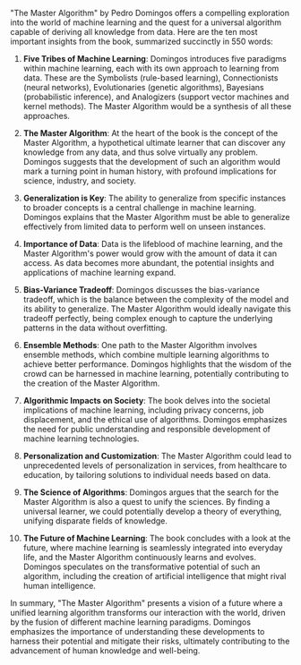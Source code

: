 "The Master Algorithm" by Pedro Domingos offers a compelling exploration into the world of machine learning and the quest for a universal algorithm capable of deriving all knowledge from data. Here are the ten most important insights from the book, summarized succinctly in 550 words:

1. **Five Tribes of Machine Learning**: Domingos introduces five paradigms within machine learning, each with its own approach to learning from data. These are the Symbolists (rule-based learning), Connectionists (neural networks), Evolutionaries (genetic algorithms), Bayesians (probabilistic inference), and Analogizers (support vector machines and kernel methods). The Master Algorithm would be a synthesis of all these approaches.

2. **The Master Algorithm**: At the heart of the book is the concept of the Master Algorithm, a hypothetical ultimate learner that can discover any knowledge from any data, and thus solve virtually any problem. Domingos suggests that the development of such an algorithm would mark a turning point in human history, with profound implications for science, industry, and society.

3. **Generalization is Key**: The ability to generalize from specific instances to broader concepts is a central challenge in machine learning. Domingos explains that the Master Algorithm must be able to generalize effectively from limited data to perform well on unseen instances.

4. **Importance of Data**: Data is the lifeblood of machine learning, and the Master Algorithm's power would grow with the amount of data it can access. As data becomes more abundant, the potential insights and applications of machine learning expand.

5. **Bias-Variance Tradeoff**: Domingos discusses the bias-variance tradeoff, which is the balance between the complexity of the model and its ability to generalize. The Master Algorithm would ideally navigate this tradeoff perfectly, being complex enough to capture the underlying patterns in the data without overfitting.

6. **Ensemble Methods**: One path to the Master Algorithm involves ensemble methods, which combine multiple learning algorithms to achieve better performance. Domingos highlights that the wisdom of the crowd can be harnessed in machine learning, potentially contributing to the creation of the Master Algorithm.

7. **Algorithmic Impacts on Society**: The book delves into the societal implications of machine learning, including privacy concerns, job displacement, and the ethical use of algorithms. Domingos emphasizes the need for public understanding and responsible development of machine learning technologies.

8. **Personalization and Customization**: The Master Algorithm could lead to unprecedented levels of personalization in services, from healthcare to education, by tailoring solutions to individual needs based on data.

9. **The Science of Algorithms**: Domingos argues that the search for the Master Algorithm is also a quest to unify the sciences. By finding a universal learner, we could potentially develop a theory of everything, unifying disparate fields of knowledge.

10. **The Future of Machine Learning**: The book concludes with a look at the future, where machine learning is seamlessly integrated into everyday life, and the Master Algorithm continuously learns and evolves. Domingos speculates on the transformative potential of such an algorithm, including the creation of artificial intelligence that might rival human intelligence.

In summary, "The Master Algorithm" presents a vision of a future where a unified learning algorithm transforms our interaction with the world, driven by the fusion of different machine learning paradigms. Domingos emphasizes the importance of understanding these developments to harness their potential and mitigate their risks, ultimately contributing to the advancement of human knowledge and well-being.